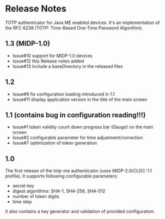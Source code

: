 # Release Notes

TOTP authenticator for Java ME enabled devices. It's an implementation of the RFC 6238 (TOTP: Time-Based One-Time Password Algorithm). 

## 1.3 (MIDP-1.0)

* Issue#10 support for MIDP-1.0 devices
* Issue#12 this Release notes added
* Issue#13 Include a baseDirectory in the released files 

## 1.2

* Issue#9 fix configuration loading introduced in 1.1
* Issue#11 display application version in the title of the main screen

## 1.1 (contains bug in configuration reading!!!)

* Issue#1 token validity count down progress bar (Gauge) on the main screen
* Issue#2 configurable parameter for time adjustment/correction
* Issue#7 optimization of token generation 

## 1.0

The first release of the totp-me authenticator (uses MIDP-2.0/CLDC-1.1 profile). It supports following configurable parameters:

* secret key
* digest algorithms: SHA-1, SHA-256, SHA-512
* number of token digits
* time step

It also contains a key generator and validation of provided configuration. 